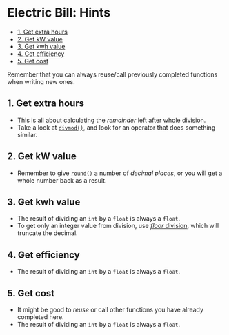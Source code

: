 # Electric Bill: Hints

- [1. Get extra hours](#1-get-extra-hours)
- [2. Get kW value](#2-get-kw-value)
- [3. Get kwh value](#3-get-kwh-value)
- [4. Get efficiency](#4-get-efficiency)
- [5. Get cost](#5-get-cost)

Remember that you can always reuse/call previously completed functions when
writing new ones.

## 1. Get extra hours

- This is all about calculating the _remainder_ left after whole division.
- Take a look at [`divmod()`][divmod], and look for an operator that does
  something similar.

## 2. Get kW value

- Remember to give [`round()`][round] a number of _decimal places_, or you will
  get a whole number back as a result.

## 3. Get kwh value

- The result of dividing an `int` by a `float` is always a `float`.
- To get only an integer value from division, use [_floor_ division][floor],
  which will truncate the decimal.

## 4. Get efficiency

- The result of dividing an `int` by a `float` is always a `float`.

## 5. Get cost

- It might be good to _reuse_ or call other functions you have already completed
  here.
- The result of dividing an `int` by a `float` is always a `float`.

[divmod]: https://docs.python.org/3/library/functions.html#divmod
[floor]: https://docs.python.org/3/glossary.html#term-floor-division
[round]: https://docs.python.org/3/library/functions.html#round
